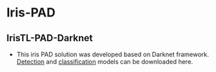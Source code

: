 # Iris-PAD

## IrisTL-PAD-Darknet

* This iris PAD solution was developed based on Darknet framework. [Detection](https://drive.google.com/file/d/1W-UJmD5yJgMKAiPBoSLRV04BR8XuED9c/view?usp=sharing)  and [classification](https://drive.google.com/file/d/1KF-XhmBIz1EC4LuhBhxB6_VcuiyDhpu3/view?usp=sharing) models can be downloaded here. 